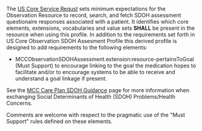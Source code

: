 The [US Core Service Requst](http://hl7.org/fhir/us/core/StructureDefinition/us-core-observation-sdoh-assessment) sets minimum expectations for the Observation Resource to record, search, and fetch SDOH assessment questionaire responses associated with a patient. It identifies which core elements, extensions, vocabularies and value sets **SHALL** be present in the resource when using this profile. In addition to the requirements set forth in US Core Observation SDOH Assesment Profile this derived profile is designed to add requirements to the following elements:
* MCCObservationSDOHAssessment.extension:resource-pertainsToGoal (Must Support) to encourage linking to the goal the medication hopes to facilitate and/or to encourage systems to be able to receive and understand a goal linkage if present.

See the [MCC Care Plan SDOH Guidance](https://build.fhir.org/ig/HL7/fhir-us-mcc/branches/master/mcc_care_plan_sdoh_guidance.html) page for more information when exchanging Social Determinants of Health (SDOH) Problems/Health Concerns.

Comments are welcome with respect to the pragmatic use of the "Must Support" rules defined on these elements.